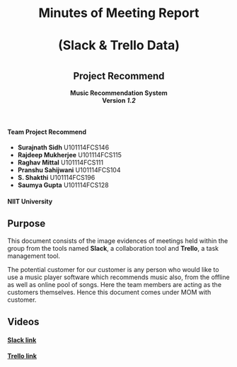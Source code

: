 <div align=center>
  <h1>Minutes of Meeting Report</h1>
  <h1>(Slack & Trello Data)<h1>
  <h2>Project Recommend</h2>
  <b> Music Recommendation System </b><br />
  <b> Version <i>1.2</i></b>
</div><br /><br />

#### Team Project Recommend

- **Surajnath Sidh**  U101114FCS146
- **Rajdeep Mukherjee**  U101114FCS115
- **Raghav Mittal**  U101114FCS111
- **Pranshu Sahijwani**  U101114FCS104
- **S. Shakthi**  U101114FCS196
- **Saumya Gupta**  U101114FCS128

#### NIIT University

## Purpose
This document consists of the image evidences of meetings held within the group from the tools named **Slack**, a collaboration tool and **Trello**, a task management tool.

The potential customer for our customer is any person who would like to use a music player software which recommends music also, from the offline as well as online pool of songs. Here the team members are acting as the customers themselves. Hence this document comes under MOM with customer.

## Videos

#### [Slack link](https://www.youtube.com/watch?v=3bXDCTynINU "YouTube link")

#### [Trello link](https://www.youtube.com/watch?v=YJ1f3xACWFw "YouTube link")
